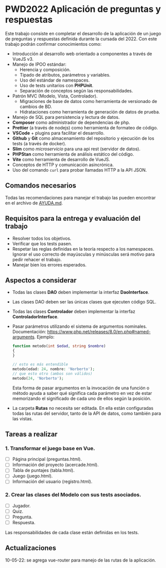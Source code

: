 # PWD2022 Aplicación de preguntas y respuestas

Este trabajo consiste en completar el desarrollo de la aplicación de un juego de preguntas y respuestas definida durante la cursada del 2022. Con este trabajo podrán confirmar conocimientos como:

- Introducción al desarrollo web orientado a componentes a través de VueJS v3.
- Manejo de IPOO estándar:
  - Herencia y composición.
  - Tipado de atributos, parámetros y variables.
  - Uso del estándar de namespaces.
  - Uso de tests unitarios con **PHPUnit**.
  - Separación de conceptos según las responsabilidades.
- Patrón MVC (Modelo, Vista, Controlador).
  - Migraciones de base de datos como herramienta de versionado de cambios de BD.
  - Hidrataciones como herramienta de generación de datos de prueba.
- Manejo de SQL para persistencia y lectura de datos.
- **Composer** como administrador de dependencias de php.
- **Prettier** (a través de nodejs) como herramienta de formateo de código.
- **VSCode** + plugins para facilitar el desarrollo.
- **Github** y **Git** como almacenamiento del repositorio y ejecución de los tests (a través de docker).
- **Slim** como _microservicio_ para una api rest (servidor de datos).
- **PHPStan** como herramienta de análisis estático del código.
- **Vite** como herramienta de desarrollo de VueJS.
- Conceptos de HTTP y comunicación asincrónica.
- Uso del comando `curl` para probar llamadas HTTP a la API JSON.

## Comandos necesarios

Todas las recomendaciones para manejar el trabajo las pueden encontrar en el archivo de [AYUDA.md](AYUDA.md).

## Requisitos para la entrega y evaluación del trabajo

- Resolver todos los objetivos.
- Verificar que los tests pasen.
- Respetar las reglas definidas en la teoría respecto a los namespaces. Ignorar el uso correcto de mayúsculas y minúsculas será motivo para pedir rehacer el trabajo.
- Manejar bien los errores esperados.

## Aspectos a considerar

- Todas las clases **DAO** deben implementar la interfaz **DaoInterface**.
- Las clases DAO deben ser las únicas clases que ejecuten código SQL.
- Todas las clases **Controlador** deben implementar la interfaz **ControladorInterface**.
- Pasar parámetros utilizando el sistema de argumentos nominales. Documentación: https://www.php.net/releases/8.0/en.php#named-arguments. Ejemplo:

  ```php
  function metodo(int $edad, string $nombre)
  {
  }

  // esto es más entendible
  metodo(edad: 24, nombre: 'Norberto');
  // que esto otro (ambos son válidos)
  metodo(24, 'Norberto');
  ```

  Esta forma de pasar argumentos en la invocación de una función o método ayuda a saber qué significa cada parámetro en vez de estar memorizando el significado de cada uno de ellos según la posición.

- La carpeta **Rutas** no necesita ser editada. En ella están configuradas todas las rutas del servidor, tanto de la API de datos, como también para las vistas.

## Tareas a realizar

### 1. Transformar el juego base en Vue.

- [ ] Página principal (preguntas.html).
- [ ] Información del proyecto (acercade.html).
- [ ] Tabla de puntajes (tabla.html).
- [ ] Juego (juego.html).
- [ ] Información del usuario (registro.html).

### 2. Crear las clases del Modelo con sus tests asociados.

- [ ] Jugador.
- [ ] Quiz.
- [ ] Pregunta.
- [ ] Respuesta.

Las responsabilidades de cada clase están definidas en los tests.

## Actualizaciones

10-05-22: se agrega vue-router para manejo de las rutas de la aplicación.
